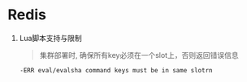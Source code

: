 # Redis

1. Lua脚本支持与限制
   > 集群部署时, 确保所有key必须在一个slot上，否则返回错误信息
   ```
   -ERR eval/evalsha command keys must be in same slotrn
   ```